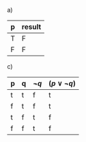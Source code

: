 a)

| p   | result |
| --- | ------ |
| T   | F      |
| F   | F      |

c)

| p   | q   | $\neg q$ | $(p \lor \neg q)$ |
| --- | --- | -------- | ----------------- |
| t   | t   | f        | t                 |
| f   | t   | f        | t                 |
| t   | f   | t        | f                 |
| f   | f   | t        | f                 |


